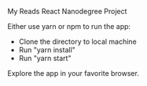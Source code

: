 My Reads React Nanodegree Project

Either use yarn or npm to run the app:

- Clone the directory to local machine
- Run "yarn install"
- Run "yarn start"

Explore the app in your favorite browser.